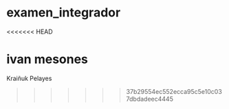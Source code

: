 # examen_integrador
<<<<<<< HEAD



ivan mesones
=======
Kraiñuk
Pelayes

>>>>>>> 37b29554ec552ecca95c5e10c037dbdadeec4445
